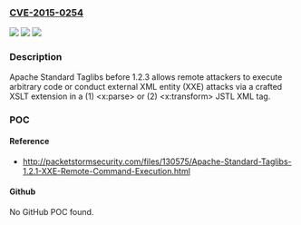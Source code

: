 ### [CVE-2015-0254](https://cve.mitre.org/cgi-bin/cvename.cgi?name=CVE-2015-0254)
![](https://img.shields.io/static/v1?label=Product&message=n%2Fa&color=blue)
![](https://img.shields.io/static/v1?label=Version&message=n%2Fa&color=blue)
![](https://img.shields.io/static/v1?label=Vulnerability&message=n%2Fa&color=brighgreen)

### Description

Apache Standard Taglibs before 1.2.3 allows remote attackers to execute arbitrary code or conduct external XML entity (XXE) attacks via a crafted XSLT extension in a (1) <x:parse> or (2) <x:transform> JSTL XML tag.

### POC

#### Reference
- http://packetstormsecurity.com/files/130575/Apache-Standard-Taglibs-1.2.1-XXE-Remote-Command-Execution.html

#### Github
No GitHub POC found.

